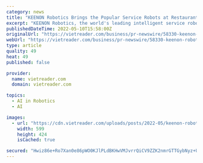 ```yaml
---
category: news
title: "KEENON Robotics Brings the Popular Service Robots at Restaurants Canada Show 2022"
excerpt: "KEENON Robotics, the world's leading intelligent service robotics company, is showcasing its entire product line of service robots at the Restaurants Canada Show(RC Show 2022) running from May 9 to May 11 in Toronto."
publishedDateTime: 2022-05-10T15:58:00Z
originalUrl: "https://vietreader.com/business/pr-newswire/58330-keenon-robotics-brings-the-popular-service-robots-at-restaurants-canada-show-2022.html"
webUrl: "https://vietreader.com/business/pr-newswire/58330-keenon-robotics-brings-the-popular-service-robots-at-restaurants-canada-show-2022.html"
type: article
quality: 49
heat: 49
published: false

provider:
  name: vietreader.com
  domain: vietreader.com

topics:
  - AI in Robotics
  - AI

images:
  - url: "https://cdn.vietreader.com/uploads/posts/2022-05/keenon-robotics-brings-the-popular-service-robots-at-restaurants-canada-show-2022-1.jpg"
    width: 599
    height: 424
    isCached: true

secured: "Hwiz86e+Ro7Xan0e86pWO0KJlPLdBKHwVMJvrrQiCV9ZZK2nmrGTTGybNyz+UOB3r24UujtI5ZM1ULBRJ9AUxmxnzLrI5AitMJ1UBn6sMAw8vTIkWFAp4IpGafGqwCJru/UxH8fcLBa/Wx+Kjm5DaLn/p+9AaMzm6M486hQCi4VSnXZq7KwTb9UfDaL7HHlKNO7SEv4nrjnG+EBMhBiZJ9ADJc/axKeBfI80uomEnLK9ln5XXPugxRV776NHbJn3RY4C7DfibTa5yXbClMW3S0UUWN1E1U8HfQDnHmG8gVkznsOjDD/PrzLSQjlPfuP98Yfo1N/nAUcHS9jAK/YvW7ZEETcOsP3HT89R5MKXero=;jvdQF+MNztf2B85ABB767w=="
---
```


